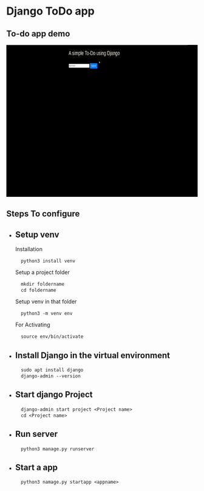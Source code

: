 # Django ToDo app

## To-do app demo

<img src="./demo/demo.gif" width="600" height="400" />

## Steps To configure

* ## Setup venv
    Installation

        python3 install venv

    Setup a project folder

        mkdir foldername
        cd foldername

    Setup venv in that folder

        python3 -m venv env

    For Activating

        source env/bin/activate

* ## Install Django in the virtual environment

        sudo apt install django
        django-admin --version

* ## Start django Project

        django-admin start project <Project name>
        cd <Project name>

* ## Run server

        python3 manage.py runserver

* ## Start a app

        python3 namage.py startapp <appname>

